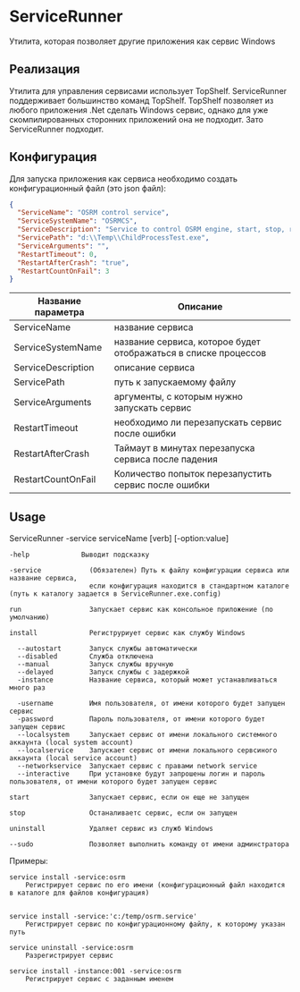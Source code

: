 # ServiceRunner
Утилита, которая позволяет другие приложения как сервис Windows

## Реализация

Утилита для управления сервисами использует TopShelf. ServiceRunner поддерживает большинство команд TopShelf. TopShelf позволяет из любого приложения .Net сделать Windows сервис, однако для уже скомпилированных сторонних приложений она не подходит. Зато ServiceRunner подходит.

## Конфигурация

Для запуска приложения как сервиса необходимо создать конфигурационный файл (это json файл):

```json
{
  "ServiceName": "OSRM control service",  
  "ServiceSystemName": "OSRMCS",
  "ServiceDescription": "Service to control OSRM engine, start, stop, restart on crashes",
  "ServicePath": "d:\\Temp\\ChildProcessTest.exe",  
  "ServiceArguments": "",  
  "RestartTimeout": 0,  
  "RestartAfterCrash": "true",  
  "RestartCountOnFail": 3
}
``` 
Название параметра| Описание
------------ | -------------
ServiceName | название сервиса
ServiceSystemName | название сервиса, которое будет отображаться в списке процессов
ServiceDescription | описание сервиса
ServicePath | путь к запускаемому файлу
ServiceArguments | аргументы, с которым нужно запускать сервис
RestartTimeout | необходимо ли перезапускать сервис после ошибки
RestartAfterCrash | Таймаут в минутах перезапуска сервиса после падения
RestartCountOnFail | Количество попыток перезапустить сервис после ошибки

## Usage
ServiceRunner  -service serviceName [verb] [-option:value] 
	
    -help             Выводит подсказку

    -service            (Обязателен) Путь к файлу конфигурации сервиса или название сервиса, 
						если конфигурация находится в стандартном каталоге (путь к каталогу задается в ServiceRunner.exe.config) 
	
    run                 Запускает сервис как консольное приложение (по умолчанию)

    install             Региструриует сервис как службу Windows

      --autostart       Запуск службы автоматически
      --disabled        Служба отключена
      --manual          Запуск службы вручную
      --delayed         Запуск службы с задержкой 
      -instance         Название сервиса, который может устанавливаться много раз   
	  
	  -username         Имя пользователя, от имени которого будет запущен сервис
      -password         Пароль пользователя, от имени которого будет запущен сервис
      --localsystem     Запускает сервис от имени локального системного аккаунта (local system account)
      --localservice    Запускает сервис от имени локального сервсиного аккаунта (local service account)
      --networkservice  Запускает сервис с правами network service 
      --interactive     При установке будут запрошены логин и пароль пользователя, от имени которого будет запущен сервис

    start               Запускает сервис, если он еще не запущен
      
    stop                Останаливаетс сервис, если он запущен

    uninstall           Удаляет сервис из служб Windows

	--sudo				Позволяет выполнить команду от имени админстратора

Примеры:

    service install -service:osrm
        Регистрирует сервис по его имени (конфигурационный файл находится в каталоге для файлов конфигурация)

		
    service install -service:'c:/temp/osrm.service'
        Регистрирует сервис по конфигурационному файлу, к которому указан путь
		
    service uninstall -service:osrm
        Разрегистрирует сервис

    service install -instance:001 -service:osrm
        Регистрирует сервис с заданным именем
